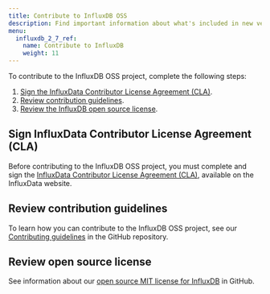 ```yaml
---
title: Contribute to InfluxDB OSS
description: Find important information about what's included in new versions of InfluxData products.
menu:
  influxdb_2_7_ref:
    name: Contribute to InfluxDB
    weight: 11
---
```


To contribute to the InfluxDB OSS project, complete the following steps:

1. [Sign the InfluxData Contributor License Agreement (CLA)](#sign-influxdata-contributor-license-agreement-cla).
2. [Review contribution guidelines](#review-contribution-guidelines).
3. [Review the InfluxDB open source license](#review-open-source-license).

## Sign InfluxData Contributor License Agreement (CLA)

Before contributing to the InfluxDB OSS project, you must complete and sign the [InfluxData Contributor License Agreement (CLA)](https://www.influxdata.com/legal/cla/), available on the InfluxData website.

## Review contribution guidelines

To learn how you can contribute to the InfluxDB OSS project, see our [Contributing guidelines](https://github.com/influxdata/influxdb/blob/master/CONTRIBUTING.md) in the GitHub repository.

## Review open source license

See information about our [open source MIT license for InfluxDB](https://github.com/influxdata/influxdb/blob/master/LICENSE) in GitHub.
